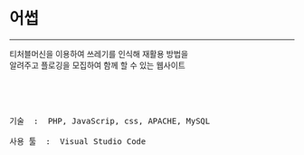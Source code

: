 <h1>어썹</h1>
<hr>
티처블머신을 이용하여 쓰레기를 인식해 재활용 방법을<br>
알려주고 플로깅을 모집하여 함께 할 수 있는 웹사이트

<br><br>
<pre><span>
기술  :  PHP, JavaScrip, css, APACHE, MySQL <br>
사용 툴  :  Visual Studio Code
</pre>

